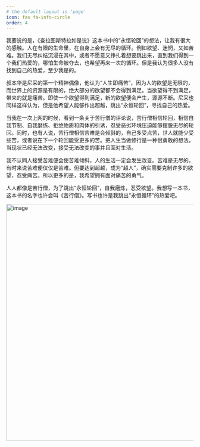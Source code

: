 ```yaml
---
# the default layout is 'page'
icon: fas fa-info-circle
order: 4
---
```


我要说的是，《查拉图斯特拉如是说》这本书中的“永恒轮回”的想法，让我有很大的感触。人在有限的生命里，在自身上会有无尽的循环。例如欲望、迷惘，又如苦难。我们无尽纠结沉浸在其中，或者不愿意又挣扎着想要跳出来，直到我们得到一个我们热爱的，哪怕生命被夺去，也希望再来一次的循环。但是我认为很多人没有找到自己的热爱，至少我是的。

叔本华是尼采的第一个精神偶像，他认为“人生即痛苦”，因为人的欲望是无限的，而世界上的资源是有限的，绝大部分的欲望都不会得到满足。当欲望得不到满足，带来的就是痛苦。即使一个欲望得到满足，新的欲望便会产生，源源不断。尼采也同样这样认为，但是他希望人能够作出超越，跳出“永恒轮回”，寻找自己的热爱。

当我在一次上网的时候，看到一条关于苦行僧的评论说，苦行僧相信轮回，相信自我节制、自我磨练、拒绝物质和肉体的引诱，忍受恶劣环境压迫能够摆脱无尽的轮回。同时，也有人说，苦行僧相信苦难是会倾斜的，自己多受点苦，世人就能少受些苦，或者说在下一个轮回能受更多的苦。把人生当做修行是一种很勇敢的想法，当现状已经无法改变，接受无法改变的事并且面对生活。

我不认同人接受苦难便会使苦难倾斜，人的生活一定会发生改变。苦难是无尽的，有时来说苦难便仅仅是苦难。但要达到超越，成为“超人”，确实需要克制许多的欲望，忍受痛苦。所以更多的是，我希望拥有面对痛苦的勇气。

人人都像是苦行僧，为了跳出“永恒轮回”，自我磨炼，忍受欲望。我想写一本书，这本书的名字也许会叫《苦行僧》。写书也许是我跳出“永恒循环”的热爱吧。

<img width="636" alt="image" src="https://user-images.githubusercontent.com/111217773/193101120-6e9553c9-4631-41a7-8b7c-aee0e17adfa6.png">
